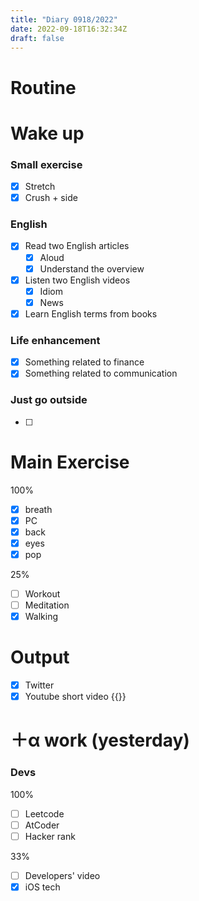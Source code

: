 ```yaml
---
title: "Diary 0918/2022"  
date: 2022-09-18T16:32:34Z
draft: false
---
```


# Routine

# Wake up

### Small exercise

- [x]  Stretch
- [x]  Crush + side

### English

- [x]  Read two English articles
    - [x]  Aloud
    - [x]  Understand the overview
- [x]  Listen two English videos
    - [x]  Idiom
    - [x]  News
- [x]  Learn English terms from books

### Life enhancement

- [x]  Something related to finance
- [x]  Something related to communication

### Just go outside

- [ ]  

# Main Exercise

100%

- [x]  breath
- [x]  PC
- [x]  back
- [x]  eyes
- [x]  pop

25%

- [ ]  Workout
- [ ]  Meditation
- [x]  Walking

# Output

- [x]  Twitter
- [x]  Youtube short video {{<youtube Iam0m0sqODA>}}

# ＋α work (yesterday)

### Devs

100%

- [ ]  Leetcode
- [ ]  AtCoder
- [ ]  Hacker rank

33%

- [ ]  Developers' video
- [x]  iOS tech